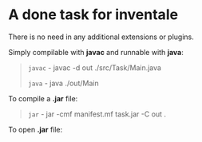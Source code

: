# A done task for inventale

There is no need in any additional extensions or plugins.

Simply compilable with **javac** and runnable with **java**:

> `javac` - javac -d out ./src/Task/Main.java
> 
> `java` - java ./out/Main

To compile a **.jar** file:

> `jar` - jar -cmf manifest.mf task.jar -C out .

To open **.jar** file:

